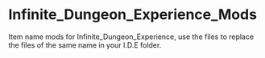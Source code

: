 # Infinite_Dungeon_Experience_Mods
Item name mods for Infinite_Dungeon_Experience, use the files to replace the files of the same name in your I.D.E folder.
